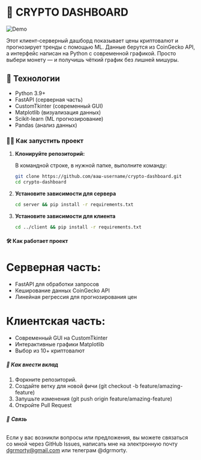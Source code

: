 # 💎 CRYPTO DASHBOARD

![Demo](https://steamuserimages-a.akamaihd.net/ugc/958603887331737197/95FF99272F00685E8A17A79F804E1059E549E6B1/?imw=512&amp;imh=393&amp;ima=fit&amp;impolicy=Letterbox&amp;imcolor=%23000000&amp;letterbox=true)

Этот клиент-серверный дашборд показывает цены криптовалют и прогнозирует тренды с помощью ML. Данные берутся из CoinGecko API, а интерфейс написан на Python с современной графикой. Просто выбери монету — и получишь чёткий график без лишней мишуры.

## 🚀 **Технологии**

- Python 3.9+
- FastAPI (серверная часть)
- CustomTkinter (современный GUI)
- Matplotlib (визуализация данных)
- Scikit-learn (ML прогнозирование)
- Pandas (анализ данных)


### 🧑‍💻 **Как запустить проект**

1. **Клонируйте репозиторий:**

   В командной строке, в нужной папке, выполните команду:
   
   ```bash
   git clone https://github.com/ваш-username/crypto-dashboard.git
   cd crypto-dashboard
   
2. **Установите зависимости для сервера**
   
   ```bash
   cd server && pip install -r requirements.txt

3. **Установите зависимости для клиента**

   ```bash
   cd ../client && pip install -r requirements.txt

#### 🛠️ **Как работает проект**

# Серверная часть:

- FastAPI для обработки запросов
- Кеширование данных CoinGecko API
- Линейная регрессия для прогнозирования цен

# Клиентская часть:

- Современный GUI на CustomTkinter
- Интерактивные графики Matplotlib
- Выбор из 10+ криптовалют


##### 🤝 **Как внести вклад**

1. Форкните репозиторий.
2. Создайте ветку для новой фичи (git checkout -b feature/amazing-feature)
3. Запушьте изменения (git push origin feature/amazing-feature)
4. Откройте Pull Request


###### 💬 **Связь**

Если у вас возникли вопросы или предложения, вы можете связаться со мной через GitHub Issues, написать мне на электронную почту dgrmorty@gmail.com или телеграм @dgrmorty.




   
